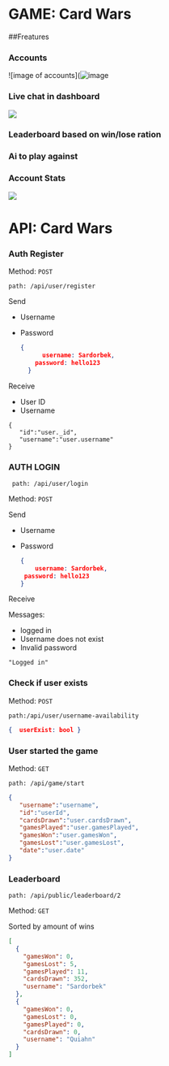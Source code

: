 # GAME: Card Wars
##Freatures
### Accounts
![image of accounts](![image](https://user-images.githubusercontent.com/73269468/128045962-14799bf1-e2d6-4553-b0dc-1c260c1ee3cd.png)
### Live chat in dashboard
![](https://www.cardwars.org/static/media/login.a6edd90b.png)
### Leaderboard based on win/lose ration
### Ai to play against
### Account Stats
![](https://www.cardwars.org/static/media/stats.c376fc98.png)

# API: Card Wars
### Auth Register

Method: `POST`

`path: /api/user/register`

Send

 - Username

 - Password

	```json
	{
          username: Sardorbek,
      	password: hello123
      }
      ```
      
      

Receive

- User ID
- Username

```
{
   "id":"user._id",
   "username":"user.username"
}
```



### AUTH LOGIN

` path: /api/user/login`

Method: `POST`

Send

 - Username

 - Password

   ```json
   {
       username: Sardorbek,
   	password: hello123
   }
   ```



Receive

Messages:

- logged in
- Username does not exist
- Invalid password

`"Logged in"`



### Check if user  exists

Method: `POST`

`path:/api/user/username-availability`

```json
{  userExist: bool }
```



### User started the game

Method: `GET`

`path: /api/game/start`

```json
{
   "username":"username",
   "id":"userId",
   "cardsDrawn":"user.cardsDrawn",
   "gamesPlayed":"user.gamesPlayed",
   "gamesWon":"user.gamesWon",
   "gamesLost":"user.gamesLost",
   "date":"user.date"
}
```





### Leaderboard

`path: /api/public/leaderboard/2`

Method: `GET`

Sorted by amount of wins

```json
[
  {
    "gamesWon": 0,
    "gamesLost": 5,
    "gamesPlayed": 11,
    "cardsDrawn": 352,
    "username": "Sardorbek"
  },
  {
    "gamesWon": 0,
    "gamesLost": 0,
    "gamesPlayed": 0,
    "cardsDrawn": 0,
    "username": "Quiahn"
  }
]
```
